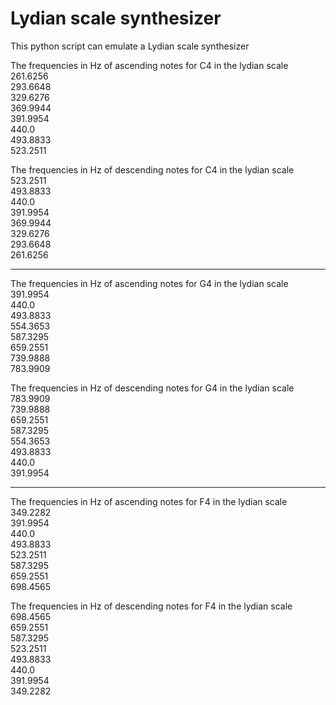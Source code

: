 # Lydian scale synthesizer

This python script can emulate a Lydian scale synthesizer

The frequencies in Hz of ascending notes for C4 in the lydian scale\
261.6256\
293.6648\
329.6276\
369.9944\
391.9954\
440.0\
493.8833\
523.2511

The frequencies in Hz of descending notes for C4 in the lydian scale\
523.2511\
493.8833\
440.0\
391.9954\
369.9944\
329.6276\
293.6648\
261.6256
__________________
The frequencies in Hz of ascending notes for G4 in the lydian scale\
391.9954\
440.0\
493.8833\
554.3653\
587.3295\
659.2551\
739.9888\
783.9909

The frequencies in Hz of descending notes for G4 in the lydian scale\
783.9909\
739.9888\
659.2551\
587.3295\
554.3653\
493.8833\
440.0\
391.9954
__________________
The frequencies in Hz of ascending notes for F4 in the lydian scale\
349.2282\
391.9954\
440.0\
493.8833\
523.2511\
587.3295\
659.2551\
698.4565

The frequencies in Hz of descending notes for F4 in the lydian scale\
698.4565\
659.2551\
587.3295\
523.2511\
493.8833\
440.0\
391.9954\
349.2282
